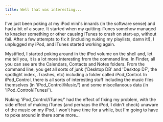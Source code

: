 ```yaml
---
title: Well that was interesting...
---
```

I've just been poking at my iPod mini's innards (in the software sense) and had a bit of a scare. It started when my quitting iTunes somehow managed to knacker something or other causing iTunes to crash on start-up, without fail. After a few attempts to fix it (including nuking my playlists, damn it!), I unplugged my iPod, and iTunes started working again.

Mystified, I started poking around in the iPod volume on the shell and, let me tell you, it is a lot more interesting from the command line. In Finder, all you can see are the Calendars, Contacts and Notes folders. From the command line, you get all sorts of junk ('Desktop DB' and 'Desktop DF', the spotlight index, .Trashes, etc) including a folder called iPod_Control. In iPod_Control, there is all sorts of interesting stuff including the music files themselves (in 'iPod_Control/Music/') and some miscellaneous data (in 'iPod_Control/iTunes/').

Nuking 'iPod_Control/iTunes/' had the effect of fixing my problem, with the side effect of making iTunes (and perhaps the iPod, I didn't check) unaware of the music on my iPod. I won't have time for a while, but I'm going to have to poke around in there some more...
